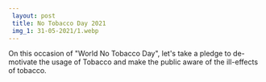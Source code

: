 ```yaml
---
 layout: post	
 title: No Tobacco Day 2021
 img_1: 31-05-2021/1.webp
---
```


On this occasion of "World No Tobacco Day", let's take a pledge to de-motivate the usage of Tobacco and make the public aware of the ill-effects of tobacco.
